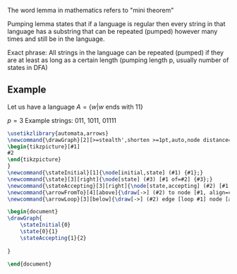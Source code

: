 The word lemma in mathematics refers to "mini theorem"

Pumping lemma states that if a language is regular then every string in that language has a substring that can be repeated (pumped) however many times and still be in the language.

Exact phrase: 
All strings in the language can be repeated (pumped) if they are at least as long as a certain length (pumping length p, usually number of states in DFA)

## Example
Let us have a language $A = \{w | w \text{ ends with } 11 \}$ 

$p = 3$
Example strings: $011$, $1011$, $01111$ 

```tikz
\usetikzlibrary{automata,arrows}
\newcommand{\drawGraph}[2][>=stealth',shorten >=1pt,auto,node distance=1.5cm, scale=2, transform shape]{
\begin{tikzpicture}[#1]
#2
\end{tikzpicture}
}
\newcommand{\stateInitial}[1]{\node[initial,state] (#1) {#1};}
\newcommand{\state}[3][right]{\node[state] (#3) [#1 of=#2] {#3};}
\newcommand{\stateAccepting}[3][right]{\node[state,accepting] (#2) [#1 of=#3] {#2};}
\newcommand{\arrowFromTo}[4][above]{\draw[->] (#2) to node [#1, align=center] {#4} (#3);}
\newcommand{\arrowLoop}[3][below]{\draw[->] (#2) edge [loop #1] node [align=center] {#3} (#2);}

\begin{document}
\drawGraph{
	\stateInitial{0}
	\state{0}{1}
	\stateAccepting{1}{2}
	
}

\end{document}
```